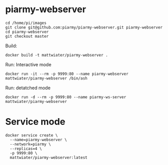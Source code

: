 # piarmy-webserver

```
cd /home/pi/images
git clone git@github.com:piarmy/piarmy-webserver.git piarmy-webserver
cd piarmy-webserver
git checkout master
```

Build:
```
docker build -t mattwiater/piarmy-webserver .
```

Run: Interactive mode
```
docker run -it --rm -p 9999:80 --name piarmy-webserver mattwiater/piarmy-webserver /bin/ash
```

Run: detatched mode
```
docker run -d --rm -p 9999:80 --name piarmy-ws-server mattwiater/piarmy-webserver
```

# Service mode
```
docker service create \
  --name=piarmy-webserver \
  --network=piarmy \
  --replicas=4 \
  -p 9999:80 \
  mattwiater/piarmy-webserver:latest
```